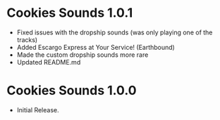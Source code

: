 # Cookies Sounds 1.0.1

- Fixed issues with the dropship sounds (was only playing one of the tracks)
- Added Escargo Express at Your Service! (Earthbound)
- Made the custom dropship sounds more rare
- Updated README.md

# Cookies Sounds 1.0.0
- Initial Release.